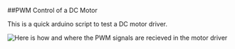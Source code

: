 ##PWM Control of a DC Motor

This is a quick arduino script to test a DC motor driver. 

![Here is how and where the PWM signals are recieved in the motor driver](https://github.com/buraisu-m/DCDriver/blob/master/DCDriver.PNG?raw=true "Schematic")